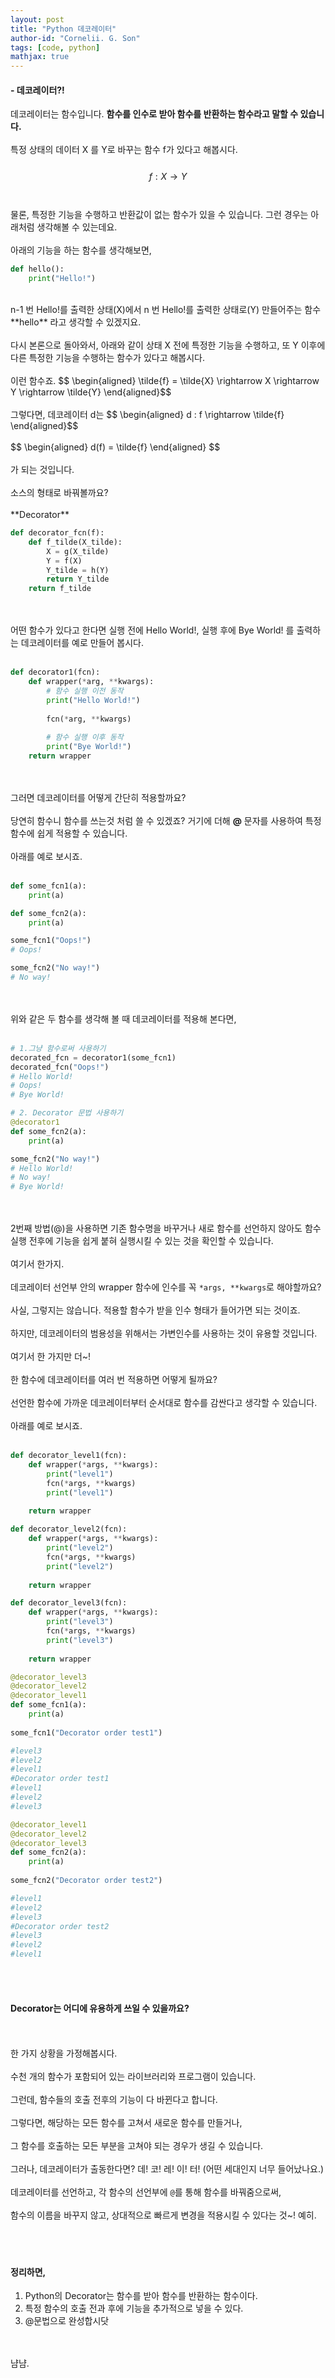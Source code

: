 ```yaml
---
layout: post
title: "Python 데코레이터"
author-id: "Cornelii. G. Son"
tags: [code, python]
mathjax: true
---
```


#### - 데코레이터?!

데코레이터는 함수입니다. **함수를 인수로 받아 함수를 반환하는 함수라고 말할 수 있습니다.** 
<br/><br/>
특정 상태의 데이터 X 를 Y로 바꾸는 함수 f가 있다고 해봅시다.
<br/><br/>
$$ 
f: X \rightarrow Y
$$
<br/><br/>
물론, 특정한 기능을 수행하고 반환값이 없는 함수가 있을 수 있습니다. 그런 경우는 아래처럼 생각해볼 수 있는데요.
<br/><br/>
아래의 기능을 하는 함수를 생각해보면, <br/>

```python
def hello():
    print("Hello!")
```
<br/>
n-1 번 Hello!를 출력한 상태(X)에서 n 번 Hello!를 출력한 상태로(Y) 만들어주는 함수 **hello** 라고 생각할 수 있겠지요.
<br/><br/>
다시 본론으로 돌아와서, 아래와 같이 상태 X 전에 특정한 기능을 수행하고, 또 Y 이후에 다른 특정한 기능을 수행하는 함수가 있다고 해봅시다.
<br/><br/>
이런 함수죠. 
$$ \begin{aligned} \tilde{f} = \tilde{X} \rightarrow X \rightarrow Y \rightarrow \tilde{Y}  \end{aligned}$$
<br/><br/>
그렇다면, 데코레이터 d는  
$$ \begin{aligned} d : f \rightarrow \tilde{f}  \end{aligned}$$ 
<br/><br/>
$$ \begin{aligned} d(f) = \tilde{f} \end{aligned} $$
<br/><br/>
가 되는 것입니다.
<br/><br/>
소스의 형태로 바꿔볼까요?
<br/><br/>
**Decorator** 

```python
def decorator_fcn(f):
    def f_tilde(X_tilde):
        X = g(X_tilde)
        Y = f(X)
        Y_tilde = h(Y)
        return Y_tilde
    return f_tilde
```

<br/><br/>
어떤 함수가 있다고 한다면 실행 전에 Hello World!, 실행 후에 Bye World! 를 출력하는 데코레이터를 예로 만들어 봅시다. 
<br/><br/>

```python
def decorator1(fcn):
    def wrapper(*arg, **kwargs):
        # 함수 실행 이전 동작
        print("Hello World!")
        
        fcn(*arg, **kwargs)
        
        # 함수 실행 이후 동작
        print("Bye World!")
    return wrapper
```

<br/><br/>
그러면 데코레이터를 어떻게 간단히 적용할까요?
<br/><br/>
당연히 함수니 함수를 쓰는것 처럼 쓸 수 있겠죠? 거기에 더해 **@** 문자를 사용하여 특정 함수에 쉽게 적용할 수 있습니다.
<br/><br/>
아래를 예로 보시죠.
<br/><br/>

```python
def some_fcn1(a):
    print(a)

def some_fcn2(a):
    print(a)

some_fcn1("Oops!")
# Oops!

some_fcn2("No way!")
# No way!
```

<br/><br/>
위와 같은 두 함수를 생각해 볼 때 데코레이터를 적용해 본다면,
<br/><br/>


```python
# 1.그냥 함수로써 사용하기
decorated_fcn = decorator1(some_fcn1)
decorated_fcn("Oops!")
# Hello World!
# Oops!
# Bye World!

# 2. Decorator 문법 사용하기
@decorator1
def some_fcn2(a):
    print(a)

some_fcn2("No way!")
# Hello World!
# No way!
# Bye World!

```

<br/><br/>
2번째 방법(@)을 사용하면 기존 함수명을 바꾸거나 새로 함수를 선언하지 않아도 함수 실행 전후에 기능을 쉽게 붙혀 실행시킬 수 있는 것을 확인할 수 있습니다.
<br/><br/>
여기서 한가지.
<br/><br/>
데코레이터 선언부 안의 wrapper 함수에 인수를 꼭 `*args, **kwargs`로 해야할까요?
<br/><br/>
사실, 그렇지는 않습니다. 적용할 함수가 받을 인수 형태가 들어가면 되는 것이죠. 
<br/><br/>
하지만, 데코레이터의 범용성을 위해서는 가변인수를 사용하는 것이 유용할 것입니다.
<br/><br/>
여기서 한 가지만 더~!
<br/><br/>
한 함수에 데코레이터를 여러 번 적용하면 어떻게 될까요?
<br/><br/>
선언한 함수에 가까운 데코레이터부터 순서대로 함수를 감싼다고 생각할 수 있습니다.
<br/><br/>
아래를 예로 보시죠.
<br/><br/>

```python
def decorator_level1(fcn):
    def wrapper(*args, **kwargs):
        print("level1")
        fcn(*args, **kwargs)
        print("level1")
        
    return wrapper

def decorator_level2(fcn):
    def wrapper(*args, **kwargs):
        print("level2")
        fcn(*args, **kwargs)
        print("level2")
        
    return wrapper

def decorator_level3(fcn):
    def wrapper(*args, **kwargs):
        print("level3")
        fcn(*args, **kwargs)
        print("level3")
        
    return wrapper

@decorator_level3
@decorator_level2
@decorator_level1
def some_fcn1(a):
    print(a)
    
some_fcn1("Decorator order test1")

#level3
#level2
#level1
#Decorator order test1
#level1
#level2
#level3

@decorator_level1
@decorator_level2
@decorator_level3
def some_fcn2(a):
    print(a)
    
some_fcn2("Decorator order test2")

#level1
#level2
#level3
#Decorator order test2
#level3
#level2
#level1

```

<br/><br/>
#### Decorator는 어디에 유용하게 쓰일 수 있을까요?
<br/><br/>
한 가지 상황을 가정해봅시다.
<br/><br/>
수천 개의 함수가 포함되어 있는 라이브러리와 프로그램이 있습니다.
<br/><br/>
그런데, 함수들의 호출 전후의 기능이 다 바뀐다고 합니다.
<br/><br/>
그렇다면, 해당하는 모든 함수를 고쳐서 새로운 함수를 만들거나,
<br/><br/>
그 함수를 호출하는 모든 부분을 고쳐야 되는 경우가 생길 수 있습니다.
<br/><br/>
그러나, 데코레이터가 출동한다면? 데! 코! 레! 이! 터! (어떤 세대인지 너무 들어났나요.)
<br/><br/>
데코레이터를 선언하고, 각 함수의 선언부에 `@`를 통해 함수를 바꿔줌으로써, 
<br/><br/>
함수의 이름을 바꾸지 않고, 상대적으로 빠르게 변경을 적용시킬 수 있다는 것~! 예히.
<br/><br/>
<br/><br/>

#### 정리하면,
1. Python의 Decorator는 함수를 받아 함수를 반환하는 함수이다.
2. 특정 함수의 호출 전과 후에 기능을 추가적으로 넣을 수 있다.
3. @문법으로 완성합시닷


<br/><br/>
냠냠.